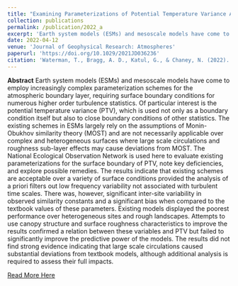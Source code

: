 ```yaml
---
title: "Examining Parameterizations of Potential Temperature Variance Across Varied Landscapes for Use in Earth System Models"
collection: publications
permalink: /publication/2022_a
excerpt: 'Earth system models (ESMs) and mesoscale models have come to employ increasingly complex parameterization schemes for the atmospheric boundary layer, requiring surface boundary conditions for numerous higher order turbulence statistics... ... The National Ecological Observation Network is used here to evaluate existing parameterizations for the surface boundary of PTV, note key deficiencies, and explore possible remedies. The results indicate that existing schemes are acceptable over a variety of surface conditions ...'
date: 2022-04-12
venue: 'Journal of Geophysical Research: Atmospheres'
paperurl: 'https://doi.org/10.1029/2021JD036236'
citation: 'Waterman, T., Bragg, A. D., Katul, G., & Chaney, N. (2022). Examining parameterizations of potential temperature variance across varied landscapes for use in earth system models. Journal of Geophysical Research: Atmospheres, 127, e2021JD036236. https://doi.org/10.1029/2021JD036236'
---
```

**Abstract**
Earth system models (ESMs) and mesoscale models have come to employ increasingly complex parameterization schemes for the atmospheric boundary layer, requiring surface boundary conditions for numerous higher order turbulence statistics. Of particular interest is the potential temperature variance (PTV), which is used not only as a boundary condition itself but also to close boundary conditions of other statistics. The existing schemes in ESMs largely rely on the assumptions of Monin-Obukhov similarity theory (MOST) and are not necessarily applicable over complex and heterogeneous surfaces where large scale circulations and roughness sub-layer effects may cause deviations from MOST. The National Ecological Observation Network is used here to evaluate existing parameterizations for the surface boundary of PTV, note key deficiencies, and explore possible remedies. The results indicate that existing schemes are acceptable over a variety of surface conditions provided the analysis of a priori filters out low frequency variability not associated with turbulent time scales. There was, however, significant inter-site variability in observed similarity constants and a significant bias when compared to the textbook values of these parameters. Existing models displayed the poorest performance over heterogeneous sites and rough landscapes. Attempts to use canopy structure and surface roughness characteristics to improve the results confirmed a relation between these variables and PTV but failed to significantly improve the predictive power of the models. The results did not find strong evidence indicating that large scale circulations caused substantial deviations from textbook models, although additional analysis is required to assess their full impacts.

[Read More Here](https://doi.org/10.1029/2021JD036236)
